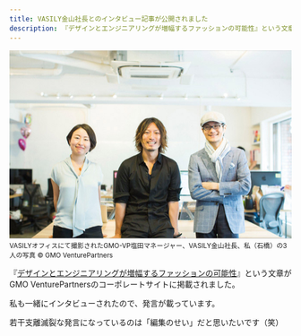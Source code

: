 ```yaml
---
title: VASILY金山社長とのインタビュー記事が公開されました
description: 『デザインとエンジニアリングが増幅するファッションの可能性』という文章がGMO VenturePartnersのコーポレートサイトに掲載されました。
---
```


![](/images/activity/2014-08-02-gmo-vp-vasily-interview/pic_interview-01.jpg)  
<small>VASILYオフィスにて撮影されたGMO-VP塩田マネージャー、VASILY金山社長、私（石橋）の3人の写真 © GMO VenturePartners</small>

『[デザインとエンジニアリングが増幅するファッションの可能性](http://gmo-vp.com/interview/2014/08/2.html)』という文章がGMO VenturePartnersのコーポレートサイトに掲載されました。

私も一緒にインタビューされたので、発言が載っています。

若干支離滅裂な発言になっているのは「編集のせい」だと思いたいです（笑）

